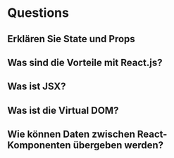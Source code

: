 # Questions
## Erklären Sie State und Props
### 
## Was sind die Vorteile mit React.js?
###
## Was ist JSX?
###
## Was ist die Virtual DOM?
###
## Wie können Daten zwischen React-Komponenten übergeben werden?
###